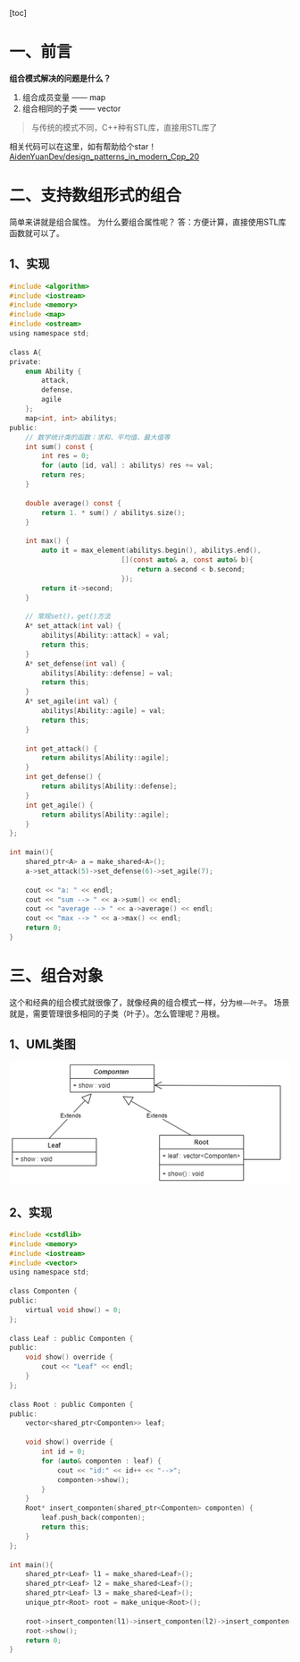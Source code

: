 [toc]

# 一、前言

**组合模式解决的问题是什么？** 

1. 组合成员变量 —— map
2. 组合相同的子类 —— vector

> 与传统的模式不同，C++种有STL库，直接用STL库了

相关代码可以在这里，如有帮助给个star！[AidenYuanDev/design_patterns_in_modern_Cpp_20](https://github.com/AidenYuanDev/design_patterns_in_modern_Cpp_20)

# 二、支持数组形式的组合
简单来讲就是组合属性。
为什么要组合属性呢？
答：方便计算，直接使用STL库函数就可以了。

## 1、实现

~~~c
#include <algorithm>
#include <iostream>
#include <memory>
#include <map>
#include <ostream>
using namespace std;

class A{
private:
    enum Ability {
        attack,
        defense,
        agile
    };
    map<int, int> abilitys;
public:
    // 数学统计类的函数：求和、平均值、最大值等
    int sum() const {
        int res = 0;
        for (auto [id, val] : abilitys) res += val;
        return res;
    }

    double average() const {
        return 1. * sum() / abilitys.size();
    }

    int max() {
        auto it = max_element(abilitys.begin(), abilitys.end(),
                            [](const auto& a, const auto& b){
                                return a.second < b.second;
                            });
        return it->second;
    }

    // 常规set()，get()方法
    A* set_attack(int val) {
        abilitys[Ability::attack] = val;
        return this;
    }
    A* set_defense(int val) {
        abilitys[Ability::defense] = val;
        return this;
    }
    A* set_agile(int val) {
        abilitys[Ability::agile] = val;
        return this;
    }

    int get_attack() {
        return abilitys[Ability::agile];
    }
    int get_defense() {
        return abilitys[Ability::defense];
    }
    int get_agile() {
        return abilitys[Ability::agile];
    }
};

int main(){
    shared_ptr<A> a = make_shared<A>();
    a->set_attack(5)->set_defense(6)->set_agile(7);

    cout << "a: " << endl;
    cout << "sum --> " << a->sum() << endl;
    cout << "average --> " << a->average() << endl;
    cout << "max --> " << a->max() << endl;
    return 0;
}
~~~
# 三、组合对象
这个和经典的组合模式就很像了，就像经典的组合模式一样，分为`根——叶子`。
场景就是，需要管理很多相同的子类（叶子）。怎么管理呢？用根。

## 1、UML类图

![组合模式](图片(image)/组合模式.png)
## 2、实现
~~~c
#include <cstdlib>
#include <memory>
#include <iostream>
#include <vector>
using namespace std;

class Componten {
public:
    virtual void show() = 0;
};

class Leaf : public Componten {
public:
    void show() override {
        cout << "Leaf" << endl;
    }
};

class Root : public Componten {
public:
    vector<shared_ptr<Componten>> leaf;

    void show() override {
        int id = 0;
        for (auto& componten : leaf) {
            cout << "id:" << id++ << "-->";
            componten->show();
        }
    }
    Root* insert_componten(shared_ptr<Componten> componten) {
        leaf.push_back(componten);
        return this;
    }
};

int main(){
    shared_ptr<Leaf> l1 = make_shared<Leaf>();
    shared_ptr<Leaf> l2 = make_shared<Leaf>();
    shared_ptr<Leaf> l3 = make_shared<Leaf>();
    unique_ptr<Root> root = make_unique<Root>();
    
    root->insert_componten(l1)->insert_componten(l2)->insert_componten(l3);
    root->show();
    return 0;
}
~~~